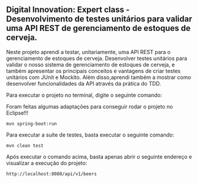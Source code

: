 <h2>Digital Innovation: Expert class - Desenvolvimento de testes unitários para validar uma API REST de gerenciamento de estoques de cerveja.</h2>

Neste projeto aprendi a testar, unitariamente, uma API REST para o gerenciamento de estoques de cerveja. Desenvolver testes unitários para validar o nosso sistema de gerenciamento de estoques de cerveja, e também apresentar os principais conceitos e vantagens de criar testes unitários com JUnit e Mockito. Além disso,aprendi também a mostrar como desenvolver funcionalidades da API através da prática do TDD.

Para executar o projeto no terminal, digite o seguinte comando:

Foram feitas algumas adaptações para conseguir rodar o projeto no Eclipse!!! 

```shell script
mvn spring-boot:run 
```

Para executar a suíte de testes, basta executar o seguinte comando:

```shell script
mvn clean test
```

Após executar o comando acima, basta apenas abrir o seguinte endereço e visualizar a execução do projeto:

```
http://localhost:8080/api/v1/beers
```



